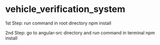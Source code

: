 # vehicle_verification_system

1st Step:
run command in root directory
npm install

2nd Step:
go to angular-src directory and run command in terminal
npm install

